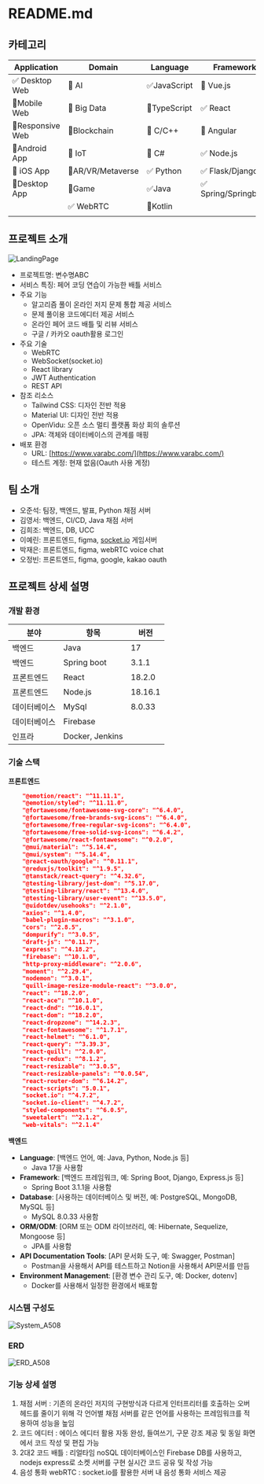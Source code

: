 # README.md

## 카테고리

| Application | Domain | Language | Framework |
| --- | --- | --- | --- |
| ✅  Desktop Web | 🔲 AI | ✅JavaScript | 🔲 Vue.js |
| 🔲Mobile Web | 🔲 Big Data | 🔲TypeScript | ✅  React |
| 🔲Responsive Web | 🔲Blockchain | 🔲 C/C++ | 🔲 Angular |
| 🔲Android App | 🔲 IoT | 🔲 C# | ✅  Node.js |
| 🔲 iOS App | 🔲AR/VR/Metaverse | ✅ Python | ✅ Flask/Django |
| 🔲Desktop App | 🔲Game | ✅Java | ✅ Spring/Springboot |
|  | ✅  WebRTC | 🔲Kotlin |  |
|  |  |  |  |

## 프로젝트 소개

![LandingPage](/img/LandingPage.PNG)

- 프로젝트명: 변수명ABC
- 서비스 특징: 페어 코딩 연습이 가능한 배틀 서비스
- 주요 기능
    - 알고리즘 풀이 온라인 저지 문제 통합 제공 서비스
    - 문제 풀이용 코드에디터 제공 서비스
    - 온라인 페어 코드 배틀 및 리뷰 서비스
    - 구글 / 카카오 oauth활용 로그인
- 주요 기술
    - WebRTC
    - WebSocket(socket.io)
    - React library
    - JWT Authentication
    - REST API
- 참조 리소스
    - Tailwind CSS: 디자인 전반 적용
    - Material UI: 디자인 전반 적용
    - OpenVidu: 오픈 소스 멀티 플랫폼 화상 회의 솔루션
    - JPA: 객체와 데이터베이스의 관계를 매핑
- 배포 환경
    - URL: [https://www.varabc.com/](https://www.varabc.com/)
    <!-- 웹 서비스, 랜딩 페이지, 프로젝트 소개 등의 배포 URL 기입 -->
    - 테스트 계정: 현재 없음(Oauth 사용 계정)
    <!-- 로그인이 필요한 경우, 사용 가능한 테스트 계정(ID/PW) 기입 -->

## 팀 소개

- 오준석: 팀장, 백엔드, 발표, Python 채점 서버
- 김영서: 백엔드, CI/CD, Java 채점 서버
- 김희조: 백엔드, DB, UCC
- 이예린: 프론트엔드, figma, [socket.io](http://socket.io) 게임서버
- 박재은: 프론트엔드, figma, webRTC voice chat
- 오정빈: 프론트엔드, figma, google, kakao oauth

## 프로젝트 상세 설명

<!-- 개발 환경, 기술 스택, 시스템 구성도, ERD, 기능 상세 설명 등 -->

### 개발 환경

| 분야 | 항목 | 버전 |
| --- | --- | --- |
| 백엔드 | Java | 17 |
| 백엔드 | Spring boot | 3.1.1 |
| 프론트엔드 | React | 18.2.0 |
| 프론트엔드 | Node.js | 18.16.1 |
| 데이터베이스 | MySql | 8.0.33 |
| 데이터베이스 | Firebase |  |
| 인프라 | Docker, Jenkins |  |

### 기술 스택

**프론트엔드**

```json
    "@emotion/react": "^11.11.1",
    "@emotion/styled": "^11.11.0",
    "@fortawesome/fontawesome-svg-core": "^6.4.0",
    "@fortawesome/free-brands-svg-icons": "^6.4.0",
    "@fortawesome/free-regular-svg-icons": "^6.4.0",
    "@fortawesome/free-solid-svg-icons": "^6.4.2",
    "@fortawesome/react-fontawesome": "^0.2.0",
    "@mui/material": "^5.14.4",
    "@mui/system": "^5.14.4",
    "@react-oauth/google": "^0.11.1",
    "@reduxjs/toolkit": "^1.9.5",
    "@tanstack/react-query": "^4.32.6",
    "@testing-library/jest-dom": "^5.17.0",
    "@testing-library/react": "^13.4.0",
    "@testing-library/user-event": "^13.5.0",
    "@uidotdev/usehooks": "^2.1.0",
    "axios": "^1.4.0",
    "babel-plugin-macros": "^3.1.0",
    "cors": "^2.8.5",
    "dompurify": "^3.0.5",
    "draft-js": "^0.11.7",
    "express": "^4.18.2",
    "firebase": "^10.1.0",
    "http-proxy-middleware": "^2.0.6",
    "moment": "^2.29.4",
    "nodemon": "^3.0.1",
    "quill-image-resize-module-react": "^3.0.0",
    "react": "^18.2.0",
    "react-ace": "^10.1.0",
    "react-dnd": "^16.0.1",
    "react-dom": "^18.2.0",
    "react-dropzone": "^14.2.3",
    "react-fontawesome": "^1.7.1",
    "react-helmet": "^6.1.0",
    "react-query": "^3.39.3",
    "react-quill": "^2.0.0",
    "react-redux": "^8.1.2",
    "react-resizable": "^3.0.5",
    "react-resizable-panels": "^0.0.54",
    "react-router-dom": "^6.14.2",
    "react-scripts": "5.0.1",
    "socket.io": "^4.7.2",
    "socket.io-client": "^4.7.2",
    "styled-components": "^6.0.5",
    "sweetalert": "^2.1.2",
    "web-vitals": "^2.1.4"
```

**백엔드**

- **Language**: [백엔드 언어, 예: Java, Python, Node.js 등]
    - Java 17을 사용함
- **Framework**: [백엔드 프레임워크, 예: Spring Boot, Django, Express.js 등]
    - Spring Boot 3.1.1을 사용함
- **Database**: [사용하는 데이터베이스 및 버전, 예: PostgreSQL, MongoDB, MySQL 등]
    - MySQL 8.0.33 사용함
- **ORM/ODM**: [ORM 또는 ODM 라이브러리, 예: Hibernate, Sequelize, Mongoose 등]
    - JPA를 사용함
- **API Documentation Tools**: [API 문서화 도구, 예: Swagger, Postman]
    - Postman을 사용해서 API를 테스트하고 Notion을 사용해서 API문서를 만듬
- **Environment Management**: [환경 변수 관리 도구, 예: Docker, dotenv]
    - Docker를 사용해서 일정한 환경에서 배포함

### 시스템 구성도

![System_A508](/img/System_A508.png)

### ERD

![ERD_A508](/img/ERD_A508.png)

### 기능 상세 설명

1. 채점 서버 : 기존의 온라인 저지의 구현방식과 다르게 인터프리터를 호출하는 오버헤드를 줄이기 위해 각 언어별 채점 서버를 같은 언어를 사용하는 프레임워크를 적용하여 성능을 높임
2. 코드 에디터 : 에이스 에디터 활용 자동 완성, 들여쓰기, 구문 강조 제공 및 동일 화면에서 코드 작성 및 편집 가능
3. 2대2 코드 배틀 : 리얼타임 noSQL 데이터베이스인 Firebase DB를 사용하고, nodejs express로 소켓 서버를 구현 실시간 코드 공유 및 작성 가능
4. 음성 통화 webRTC : socket.io를 활용한 서버 내 음성 통화 서비스 제공
